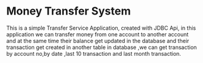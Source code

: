 # Money Transfer System
This is a simple Transfer Service Application,
created with JDBC Api, in this application we can transfer 
money from one account to another account and at the same time 
their balance get updated in the database and their transaction 
get created in another table in database ,we can get transaction by 
account no,by date ,last 10 transaction and last month transaction.

 

